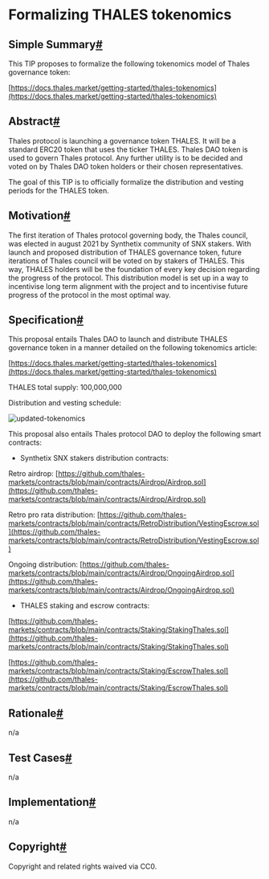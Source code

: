 Formalizing THALES tokenomics
=============================

Simple Summary[#](#simple-summary "Direct link to heading")
-----------------------------------------------------------

This TIP proposes to formalize the following tokenomics model of Thales governance token:

[https://docs.thales.market/getting-started/thales-tokenomics](https://docs.thales.market/getting-started/thales-tokenomics)

Abstract[#](#abstract "Direct link to heading")
-----------------------------------------------

Thales protocol is launching a governance token THALES. It will be a standard ERC20 token that uses the ticker THALES. Thales DAO token is used to govern Thales protocol. Any further utility is to be decided and voted on by Thales DAO token holders or their chosen representatives.

The goal of this TIP is to officially formalize the distribution and vesting periods for the THALES token.

Motivation[#](#motivation "Direct link to heading")
---------------------------------------------------

The first iteration of Thales protocol governing body, the Thales council, was elected in august 2021 by Synthetix community of SNX stakers. With launch and proposed distribution of THALES governance token, future iterations of Thales council will be voted on by stakers of THALES. This way, THALES holders will be the foundation of every key decision regarding the progress of the protocol. This distribution model is set up in a way to incentivise long term alignment with the project and to incentivise future progress of the protocol in the most optimal way.

Specification[#](#specification "Direct link to heading")
---------------------------------------------------------

This proposal entails Thales DAO to launch and distribute THALES governance token in a manner detailed on the following tokenomics article:

[https://docs.thales.market/getting-started/thales-tokenomics](https://docs.thales.market/getting-started/thales-tokenomics)

THALES total supply: 100,000,000

Distribution and vesting schedule:

![updated-tokenomics](https://user-images.githubusercontent.com/67664068/132376752-b0669481-b7f2-4f58-8e5a-6e521d39ec46.png)

This proposal also entails Thales protocol DAO to deploy the following smart contracts:

* Synthetix SNX stakers distribution contracts:

Retro airdrop: [https://github.com/thales-markets/contracts/blob/main/contracts/Airdrop/Airdrop.sol](https://github.com/thales-markets/contracts/blob/main/contracts/Airdrop/Airdrop.sol)

Retro pro rata distribution: [https://github.com/thales-markets/contracts/blob/main/contracts/RetroDistribution/VestingEscrow.sol](https://github.com/thales-markets/contracts/blob/main/contracts/RetroDistribution/VestingEscrow.sol)

Ongoing distribution: [https://github.com/thales-markets/contracts/blob/main/contracts/Airdrop/OngoingAirdrop.sol](https://github.com/thales-markets/contracts/blob/main/contracts/Airdrop/OngoingAirdrop.sol)

* THALES staking and escrow contracts:

[https://github.com/thales-markets/contracts/blob/main/contracts/Staking/StakingThales.sol](https://github.com/thales-markets/contracts/blob/main/contracts/Staking/StakingThales.sol)

[https://github.com/thales-markets/contracts/blob/main/contracts/Staking/EscrowThales.sol](https://github.com/thales-markets/contracts/blob/main/contracts/Staking/EscrowThales.sol)

Rationale[#](#rationale "Direct link to heading")
-------------------------------------------------

n/a

Test Cases[#](#test-cases "Direct link to heading")
---------------------------------------------------

n/a

Implementation[#](#implementation "Direct link to heading")
-----------------------------------------------------------

n/a

Copyright[#](#copyright "Direct link to heading")
-------------------------------------------------

Copyright and related rights waived via CC0.